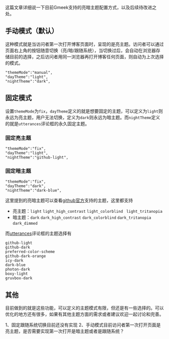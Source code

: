 这篇文章详细说一下目前Gmeek支持的亮暗主题配置方式，以及后续待改进之处。

## 手动模式（默认）
这种模式就是当访问者第一次打开博客页面时，呈现的是亮主题。访问者可以通过页面右上角的按钮随意切换（亮/暗/跟随系统），当切换过后，会自动在浏览器存储目前的选择，之后访问者用同一浏览器再打开博客任何页面，则自动为上次选择的模式。
```
"themeMode":"manual",
"dayTheme":"light",
"nightTheme":"dark",
```

## 固定模式
设置`themeMode`为`fix`，`dayTheme`定义的就是想要固定的主题，可以定义为`light`则永远为亮主题，用户无法切换，定义为`dark`则永远为暗主题。而`nightTheme`定义的就是`utterances`评论框的永久固定主题。

### 固定亮主题
```
"themeMode":"fix",
"dayTheme":"light",
"nightTheme":"github-light",
```

### 固定暗主题
```
"themeMode":"fix",
"dayTheme":"dark",
"nightTheme":"dark-blue",
```

这里提到的亮暗主题可以查看[github官方](https://github.com/settings/appearance)支持的主题，这里都支持
- 亮主题：`light` `light_high_contrast` `light_colorblind ` `light_tritanopia `
- 暗主题：`dark` `dark_high_contrast` `dark_colorblind` `dark_tritanopia` `dark_dimmed`

而[utterances](https://utteranc.es/)评论框的主题选择有
```
github-light
github-dark
preferred-color-scheme
github-dark-orange
icy-dark
dark-blue
photon-dark
boxy-light
gruvbox-dark
```

## 其他
目前做到的就是这些功能，可以定义的主题模式有限，但还是有一些选择的。可以优化的地方还有很多，如果有其他主题方面的需求或者建议欢迎一起讨论和完善。

1、固定跟随系统切换目前还没有实现
2、手动模式目前访问者第一次打开页面是亮主题，是否需要实现第一次打开是暗主题或者是跟随系统？


